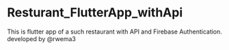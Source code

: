 # Resturant_FlutterApp_withApi
This is flutter app of a such restaurant with API and Firebase Authentication. developed by @rwema3
